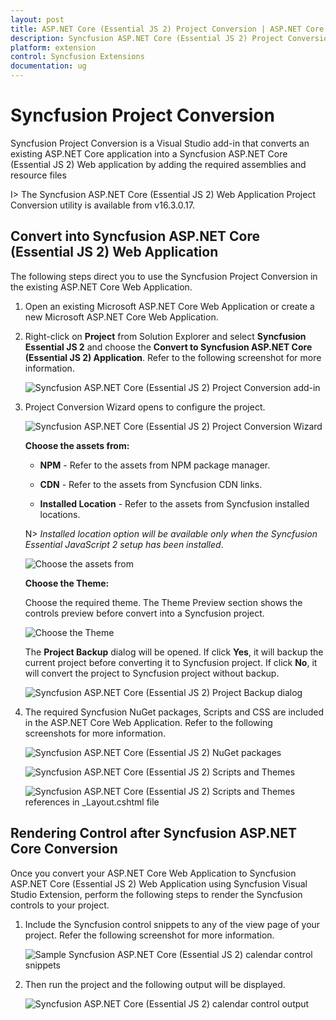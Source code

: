 ```yaml
---
layout: post
title: ASP.NET Core (Essential JS 2) Project Conversion | ASP.NET Core (Essential JS 2) | Syncfusion
description: Syncfusion ASP.NET Core (Essential JS 2) Project Conversion is a Visual Studio add-in that converts an existing ASP.NET Core application into a Syncfusion ASP.NET Core (Essential JS 2) Web application by adding the required Essential JS 2 components
platform: extension
control: Syncfusion Extensions
documentation: ug
---
```


# Syncfusion Project Conversion  

Syncfusion Project Conversion is a Visual Studio add-in that converts an existing ASP.NET Core application into a Syncfusion ASP.NET Core (Essential JS 2) Web application by adding the required assemblies and resource files

I> The Syncfusion ASP.NET Core (Essential JS 2) Web Application Project Conversion utility is available from v16.3.0.17. 

## Convert into Syncfusion ASP.NET Core (Essential JS 2) Web Application 

The following steps direct you to use the Syncfusion Project Conversion in the existing ASP.NET Core Web Application.

1. Open an existing Microsoft ASP.NET Core Web Application or create a new Microsoft ASP.NET Core Web Application. 

2. Right-click on **Project** from Solution Explorer and select **Syncfusion Essential JS 2** and choose the **Convert to Syncfusion ASP.NET Core (Essential JS 2) Application**. Refer to the following screenshot for more information.

   ![Syncfusion ASP.NET Core (Essential JS 2) Project Conversion add-in](Project-Conversion_images/Project-Conversion-img1.jpg)

3. Project Conversion Wizard opens to configure the project.

   ![Syncfusion ASP.NET Core (Essential JS 2) Project Conversion Wizard](Project-Conversion_images/Project-Conversion-img2.jpg)

   **Choose the assets from:**

   * **NPM** - Refer to the assets from NPM package manager. 

   * **CDN** - Refer to the assets from Syncfusion CDN links.

   * **Installed Location** - Refer to the assets from Syncfusion installed locations.    

   N> *Installed location option will be available only when the Syncfusion Essential JavaScript 2 setup has been installed*.   
   
   ![Choose the assets from](Project-Conversion_images/Project-Conversion-img3.jpg)
   
   **Choose the Theme:**
   
   Choose the required theme. The Theme Preview section shows the controls preview before convert into a Syncfusion project.
   
   ![Choose the Theme](Project-Conversion_images/Project-Conversion-img4.jpg)

   The **Project Backup** dialog will be opened. If click **Yes**, it will backup the current project before converting it to Syncfusion project. If click **No**, it will convert the project to Syncfusion project without backup.
    
   ![Syncfusion ASP.NET Core (Essential JS 2) Project Backup dialog](Project-Conversion_images/Project-Conversion-img5.jpg)   

4. The required Syncfusion NuGet packages, Scripts and CSS are included in the ASP.NET Core Web Application. Refer to the following screenshots for more information.

   ![Syncfusion ASP.NET Core (Essential JS 2) NuGet packages](Project-Conversion_images/Project-Conversion-img6.jpg)

   ![Syncfusion ASP.NET Core (Essential JS 2) Scripts and Themes](Project-Conversion_images/Project-Conversion-img7.jpg)
   
   ![Syncfusion ASP.NET Core (Essential JS 2) Scripts and Themes references in _Layout.cshtml file](Project-Conversion_images/Project-Conversion-img8.jpg)

   
## Rendering Control after Syncfusion ASP.NET Core Conversion

Once you convert your ASP.NET Core Web Application to Syncfusion ASP.NET Core (Essential JS 2) Web Application using Syncfusion Visual Studio Extension, perform the following steps to render the Syncfusion controls to your project.

1. Include the Syncfusion control snippets to any of the view page of your project. Refer the following screenshot for more information.

   ![Sample Syncfusion ASP.NET Core (Essential JS 2) calendar control snippets ](Project-Conversion_images\Project-Conversion-img9.jpg)

2. Then run the project and the following output will be displayed.

   ![Syncfusion ASP.NET Core (Essential JS 2) calendar control output](Project-Conversion_images\Project-Conversion-img10.jpg)
   
   